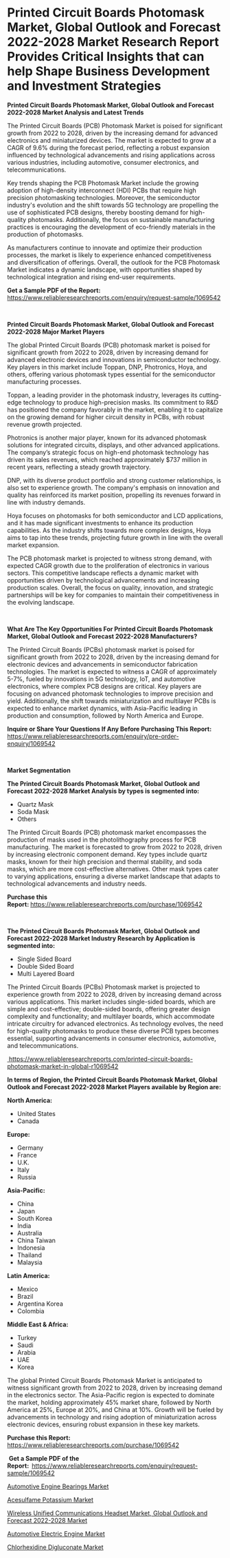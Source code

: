 <p><h1>Printed Circuit Boards Photomask Market, Global Outlook and Forecast 2022-2028 Market Research Report Provides Critical Insights that can help Shape Business Development and Investment Strategies</h1></p><p><strong>Printed Circuit Boards Photomask Market, Global Outlook and Forecast 2022-2028 Market Analysis and Latest Trends</strong></p>
<p><p>The Printed Circuit Boards (PCB) Photomask Market is poised for significant growth from 2022 to 2028, driven by the increasing demand for advanced electronics and miniaturized devices. The market is expected to grow at a CAGR of 9.6% during the forecast period, reflecting a robust expansion influenced by technological advancements and rising applications across various industries, including automotive, consumer electronics, and telecommunications.</p><p>Key trends shaping the PCB Photomask Market include the growing adoption of high-density interconnect (HDI) PCBs that require high precision photomasking technologies. Moreover, the semiconductor industry's evolution and the shift towards 5G technology are propelling the use of sophisticated PCB designs, thereby boosting demand for high-quality photomasks. Additionally, the focus on sustainable manufacturing practices is encouraging the development of eco-friendly materials in the production of photomasks.</p><p>As manufacturers continue to innovate and optimize their production processes, the market is likely to experience enhanced competitiveness and diversification of offerings. Overall, the outlook for the PCB Photomask Market indicates a dynamic landscape, with opportunities shaped by technological integration and rising end-user requirements.</p></p>
<p><strong>Get a Sample PDF of the Report:&nbsp;</strong> <a href="https://www.reliableresearchreports.com/enquiry/request-sample/1069542">https://www.reliableresearchreports.com/enquiry/request-sample/1069542</a></p>
<p>&nbsp;</p>
<p><strong>Printed Circuit Boards Photomask Market, Global Outlook and Forecast 2022-2028 Major Market Players</strong></p>
<p><p>The global Printed Circuit Boards (PCB) photomask market is poised for significant growth from 2022 to 2028, driven by increasing demand for advanced electronic devices and innovations in semiconductor technology. Key players in this market include Toppan, DNP, Photronics, Hoya, and others, offering various photomask types essential for the semiconductor manufacturing processes.</p><p>Toppan, a leading provider in the photomask industry, leverages its cutting-edge technology to produce high-precision masks. Its commitment to R&D has positioned the company favorably in the market, enabling it to capitalize on the growing demand for higher circuit density in PCBs, with robust revenue growth projected.</p><p>Photronics is another major player, known for its advanced photomask solutions for integrated circuits, displays, and other advanced applications. The company’s strategic focus on high-end photomask technology has driven its sales revenues, which reached approximately $737 million in recent years, reflecting a steady growth trajectory.</p><p>DNP, with its diverse product portfolio and strong customer relationships, is also set to experience growth. The company's emphasis on innovation and quality has reinforced its market position, propelling its revenues forward in line with industry demands.</p><p>Hoya focuses on photomasks for both semiconductor and LCD applications, and it has made significant investments to enhance its production capabilities. As the industry shifts towards more complex designs, Hoya aims to tap into these trends, projecting future growth in line with the overall market expansion.</p><p>The PCB photomask market is projected to witness strong demand, with expected CAGR growth due to the proliferation of electronics in various sectors. This competitive landscape reflects a dynamic market with opportunities driven by technological advancements and increasing production scales. Overall, the focus on quality, innovation, and strategic partnerships will be key for companies to maintain their competitiveness in the evolving landscape.</p></p>
<p>&nbsp;</p>
<p><strong>What Are The Key Opportunities For Printed Circuit Boards Photomask Market, Global Outlook and Forecast 2022-2028 Manufacturers?</strong></p>
<p><p>The Printed Circuit Boards (PCBs) photomask market is poised for significant growth from 2022 to 2028, driven by the increasing demand for electronic devices and advancements in semiconductor fabrication technologies. The market is expected to witness a CAGR of approximately 5-7%, fueled by innovations in 5G technology, IoT, and automotive electronics, where complex PCB designs are critical. Key players are focusing on advanced photomask technologies to improve precision and yield. Additionally, the shift towards miniaturization and multilayer PCBs is expected to enhance market dynamics, with Asia-Pacific leading in production and consumption, followed by North America and Europe.</p></p>
<p><strong>Inquire or Share Your Questions If Any Before Purchasing This Report:</strong> <a href="https://www.reliableresearchreports.com/enquiry/pre-order-enquiry/1069542">https://www.reliableresearchreports.com/enquiry/pre-order-enquiry/1069542</a></p>
<p>&nbsp;</p>
<p><strong>Market Segmentation</strong></p>
<p><strong>The Printed Circuit Boards Photomask Market, Global Outlook and Forecast 2022-2028 Market Analysis by types is segmented into:</strong></p>
<p><ul><li>Quartz Mask</li><li>Soda Mask</li><li>Others</li></ul></p>
<p><p>The Printed Circuit Boards (PCB) photomask market encompasses the production of masks used in the photolithography process for PCB manufacturing. The market is forecasted to grow from 2022 to 2028, driven by increasing electronic component demand. Key types include quartz masks, known for their high precision and thermal stability, and soda masks, which are more cost-effective alternatives. Other mask types cater to varying applications, ensuring a diverse market landscape that adapts to technological advancements and industry needs.</p></p>
<p><strong>Purchase this Report:&nbsp;</strong><a href="https://www.reliableresearchreports.com/purchase/1069542">https://www.reliableresearchreports.com/purchase/1069542</a></p>
<p>&nbsp;</p>
<p><strong>The Printed Circuit Boards Photomask Market, Global Outlook and Forecast 2022-2028 Market Industry Research by Application is segmented into:</strong></p>
<p><ul><li>Single Sided Board</li><li>Double Sided Board</li><li>Multi Layered Board</li></ul></p>
<p><p>The Printed Circuit Boards (PCBs) Photomask market is projected to experience growth from 2022 to 2028, driven by increasing demand across various applications. This market includes single-sided boards, which are simple and cost-effective; double-sided boards, offering greater design complexity and functionality; and multilayer boards, which accommodate intricate circuitry for advanced electronics. As technology evolves, the need for high-quality photomasks to produce these diverse PCB types becomes essential, supporting advancements in consumer electronics, automotive, and telecommunications.</p></p>
<p><a href="https://www.reliableresearchreports.com/printed-circuit-boards-photomask-market-in-global-r1069542">&nbsp;https://www.reliableresearchreports.com/printed-circuit-boards-photomask-market-in-global-r1069542</a></p>
<p><strong>In terms of Region, the Printed Circuit Boards Photomask Market, Global Outlook and Forecast 2022-2028 Market Players available by Region are:</strong></p>
<p>
    <p> <strong> North America: </strong>
        <ul>
            <li>United States</li>
            <li>Canada</li>
        </ul>
        </p> 
    <p> <strong> Europe: </strong>
        <ul>
            <li>Germany</li>
            <li>France</li>
            <li>U.K.</li>
            <li>Italy</li>
            <li>Russia</li>
        </ul>
        </p> 
    <p> <strong> Asia-Pacific: </strong>
        <ul>
            <li>China</li>
            <li>Japan</li>
            <li>South Korea</li>
            <li>India</li>
            <li>Australia</li>
            <li>China Taiwan</li>
            <li>Indonesia</li>
            <li>Thailand</li>
            <li>Malaysia</li>
        </ul>
        </p> 
    <p> <strong> Latin America: </strong>
        <ul>
            <li>Mexico</li>
            <li>Brazil</li>
            <li>Argentina Korea</li>
            <li>Colombia</li>
        </ul>
        </p> 
    <p> <strong> Middle East & Africa: </strong>
        <ul>
            <li>Turkey</li>
            <li>Saudi</li>
            <li>Arabia</li>
            <li>UAE</li>
            <li>Korea</li>
        </ul>
    </p>
    </p>
<p><p>The global Printed Circuit Boards Photomask Market is anticipated to witness significant growth from 2022 to 2028, driven by increasing demand in the electronics sector. The Asia-Pacific region is expected to dominate the market, holding approximately 45% market share, followed by North America at 25%, Europe at 20%, and China at 10%. Growth will be fueled by advancements in technology and rising adoption of miniaturization across electronic devices, ensuring robust expansion in these key markets.</p></p>
<p><strong>Purchase this Report: </strong><a href="https://www.reliableresearchreports.com/purchase/1069542">https://www.reliableresearchreports.com/purchase/1069542</a></p>
<p>&nbsp;<strong>Get a Sample PDF of the Report:&nbsp;&nbsp;</strong><a href="https://www.reliableresearchreports.com/enquiry/request-sample/1069542">https://www.reliableresearchreports.com/enquiry/request-sample/1069542</a></p>
<p><strong></strong></p>
<p><p><a href="https://www.linkedin.com/pulse/what-emerging-market-trends-automotive-engine-bearings-detailed-9vqxe?trackingId=0eRbXejOSZKsHs%2FvEXrjSg%3D%3D">Automotive Engine Bearings Market</a></p><p><a href="https://medium.com/@samantha.welch56767/this-report-on-acesulfame-potassium-market-is-a-comprehensive-analysis-of-market-shares-d54239c756ce">Acesulfame Potassium Market</a></p><p><a href="https://github.com/NarcisoFerry/Market-Research-Report-List-1/blob/main/wireless-unified-communications-headset-market-global-outlook-and-forecast-2022-2028-market.md">Wireless Unified Communications Headset Market, Global Outlook and Forecast 2022-2028 Market</a></p><p><a href="https://www.linkedin.com/pulse/navigating-global-automotive-electric-engine-market-from-rhuke?trackingId=F3Y0rnjtSa22wyF66Z7LZQ%3D%3D">Automotive Electric Engine Market</a></p><p><a href="https://medium.com/@samantha.welch56767/the-chlorhexidine-digluconate-market-has-witnessed-significant-growth-in-recent-years-and-this-ff716943a7a4">Chlorhexidine Digluconate Market</a></p></p>